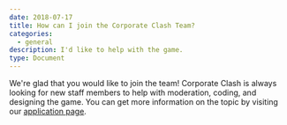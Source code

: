 ```yaml
---
date: 2018-07-17
title: How can I join the Corporate Clash Team?
categories:
  - general
description: I'd like to help with the game.
type: Document
---
```



We're glad that you would like to join the team! Corporate Clash is always looking for new staff members to help with moderation, coding, and designing the game. You can get more information on the topic by visiting our [application page](https://corporateclash.net/help/apply).